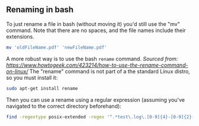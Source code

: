 ## Renaming in bash
To just rename a file in bash (without moving it) you'd still use the "mv" command. Note that there are no spaces, and the file names include their extensions. 
```bash
mv 'oldFileName.pdf' 'newFileName.pdf'
```
A more robust way is to use the bash `rename` command.
_Sourced from: https://www.howtogeek.com/423214/how-to-use-the-rename-command-on-linux/_
The "rename" command is not part of a the standard Linux distro, so you must install it:
```bash
sudo apt-get install rename
```
Then you can use a rename using a regular expression (assuming you've navigated to the correct directory beforehand):
```bash
find -regextype posix-extended -regex '^.*test\.log\.[0-9]{4}-[0-9]{2}-[0-9]{2}\.*'
```
